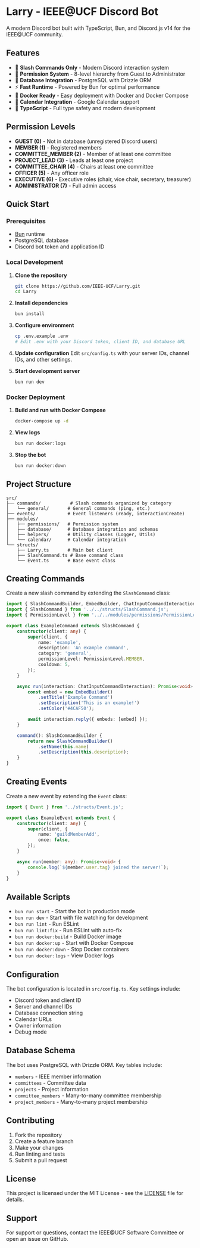 # Larry - IEEE@UCF Discord Bot

A modern Discord bot built with TypeScript, Bun, and Discord.js v14 for the IEEE@UCF community.

## Features

- 🎯 **Slash Commands Only** - Modern Discord interaction system
- 🔐 **Permission System** - 8-level hierarchy from Guest to Administrator
- 💾 **Database Integration** - PostgreSQL with Drizzle ORM
- ⚡ **Fast Runtime** - Powered by Bun for optimal performance
- 🐳 **Docker Ready** - Easy deployment with Docker and Docker Compose
- 📅 **Calendar Integration** - Google Calendar support
- 🔧 **TypeScript** - Full type safety and modern development

## Permission Levels

- **GUEST (0)** - Not in database (unregistered Discord users)
- **MEMBER (1)** - Registered members
- **COMMITTEE_MEMBER (2)** - Member of at least one committee
- **PROJECT_LEAD (3)** - Leads at least one project
- **COMMITTEE_CHAIR (4)** - Chairs at least one committee
- **OFFICER (5)** - Any officer role
- **EXECUTIVE (6)** - Executive roles (chair, vice chair, secretary, treasurer)
- **ADMINISTRATOR (7)** - Full admin access

## Quick Start

### Prerequisites

- [Bun](https://bun.sh/) runtime
- PostgreSQL database
- Discord bot token and application ID

### Local Development

1. **Clone the repository**
   ```bash
   git clone https://github.com/IEEE-UCF/Larry.git
   cd Larry
   ```

2. **Install dependencies**
   ```bash
   bun install
   ```

3. **Configure environment**
   ```bash
   cp .env.example .env
   # Edit .env with your Discord token, client ID, and database URL
   ```

4. **Update configuration**
   Edit `src/config.ts` with your server IDs, channel IDs, and other settings.

5. **Start development server**
   ```bash
   bun run dev
   ```

### Docker Deployment

1. **Build and run with Docker Compose**
   ```bash
   docker-compose up -d
   ```

2. **View logs**
   ```bash
   bun run docker:logs
   ```

3. **Stop the bot**
   ```bash
   bun run docker:down
   ```

## Project Structure

```
src/
├── commands/           # Slash commands organized by category
│   └── general/       # General commands (ping, etc.)
├── events/            # Event listeners (ready, interactionCreate)
├── modules/
│   ├── permissions/   # Permission system
│   ├── database/      # Database integration and schemas
│   ├── helpers/       # Utility classes (Logger, Utils)
│   └── calendar/      # Calendar integration
└── structs/
    ├── Larry.ts       # Main bot client
    ├── SlashCommand.ts # Base command class
    └── Event.ts       # Base event class
```

## Creating Commands

Create a new slash command by extending the `SlashCommand` class:

```typescript
import { SlashCommandBuilder, EmbedBuilder, ChatInputCommandInteraction } from 'discord.js';
import { SlashCommand } from '../../structs/SlashCommand.js';
import { PermissionLevel } from '../../modules/permissions/PermissionLevel.js';

export class ExampleCommand extends SlashCommand {
    constructor(client: any) {
        super(client, {
            name: 'example',
            description: 'An example command',
            category: 'general',
            permissionLevel: PermissionLevel.MEMBER,
            cooldown: 5,
        });
    }

    async run(interaction: ChatInputCommandInteraction): Promise<void> {
        const embed = new EmbedBuilder()
            .setTitle('Example Command')
            .setDescription('This is an example!')
            .setColor('#4CAF50');

        await interaction.reply({ embeds: [embed] });
    }

    command(): SlashCommandBuilder {
        return new SlashCommandBuilder()
            .setName(this.name)
            .setDescription(this.description);
    }
}
```

## Creating Events

Create a new event by extending the `Event` class:

```typescript
import { Event } from '../structs/Event.js';

export class ExampleEvent extends Event {
    constructor(client: any) {
        super(client, {
            name: 'guildMemberAdd',
            once: false,
        });
    }

    async run(member: any): Promise<void> {
        console.log(`${member.user.tag} joined the server!`);
    }
}
```

## Available Scripts

- `bun run start` - Start the bot in production mode
- `bun run dev` - Start with file watching for development
- `bun run lint` - Run ESLint
- `bun run lint:fix` - Run ESLint with auto-fix
- `bun run docker:build` - Build Docker image
- `bun run docker:up` - Start with Docker Compose
- `bun run docker:down` - Stop Docker containers
- `bun run docker:logs` - View Docker logs

## Configuration

The bot configuration is located in `src/config.ts`. Key settings include:

- Discord token and client ID
- Server and channel IDs
- Database connection string
- Calendar URLs
- Owner information
- Debug mode

## Database Schema

The bot uses PostgreSQL with Drizzle ORM. Key tables include:

- `members` - IEEE member information
- `committees` - Committee data
- `projects` - Project information
- `committee_members` - Many-to-many committee membership
- `project_members` - Many-to-many project membership

## Contributing

1. Fork the repository
2. Create a feature branch
3. Make your changes
4. Run linting and tests
5. Submit a pull request

## License

This project is licensed under the MIT License - see the [LICENSE](LICENSE) file for details.

## Support

For support or questions, contact the IEEE@UCF Software Committee or open an issue on GitHub.
